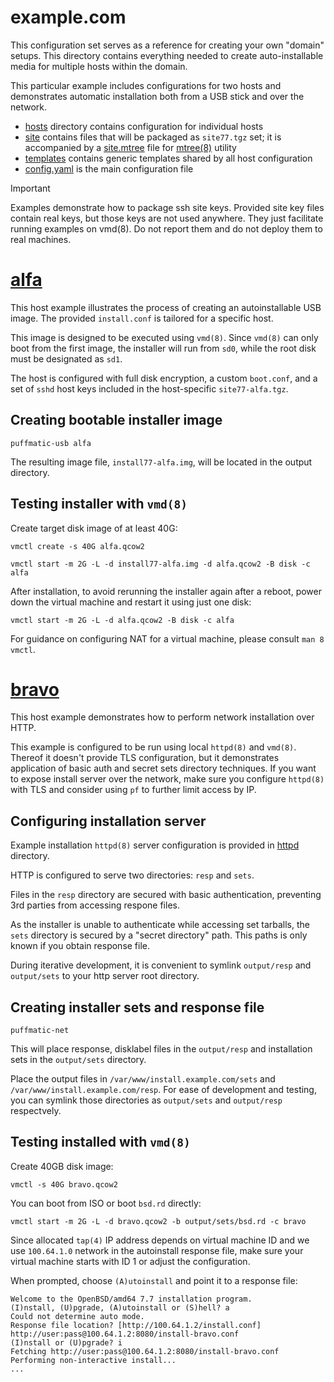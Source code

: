 # example.com

This configuration set serves as a reference for creating your own
"domain" setups. This directory contains everything needed to create 
auto-installable media for multiple hosts within the domain.

This particular example includes configurations for two hosts and
demonstrates automatic installation both from a USB stick and over the
network.

- [hosts](hosts) directory contains configuration for individual hosts
- [site](site) contains files that will be packaged as `site77.tgz`
  set; it is accompanied by a [site.mtree](site.mtree) file for
  [mtree(8)](https://man.openbsd.org/mtree) utility
- [templates](templates) contains generic templates shared by all host
  configuration
- [config.yaml](config.yaml) is the main configuration file

> [!IMPORTANT]
> Examples demonstrate how to package ssh site keys.
> Provided site key files contain real keys, but those keys are not used
> anywhere. They just facilitate running examples on vmd(8). Do not report
> them and do not deploy them to real machines.

# [alfa](hosts/alfa)

This host example illustrates the process of creating an
autoinstallable USB image. The provided `install.conf` is tailored for
a specific host.

This image is designed to be executed using `vmd(8)`. Since `vmd(8)`
can only boot from the first image, the installer will run from `sd0`,
while the root disk must be designated as `sd1`.

The host is configured with full disk encryption, a custom
`boot.conf`, and a set of `sshd` host keys included in the
host-specific `site77-alfa.tgz`.

## Creating bootable installer image

```shell
puffmatic-usb alfa
```

The resulting image file, `install77-alfa.img`, will be located in the
output directory.

## Testing installer with `vmd(8)`

Create target disk image of at least 40G:

```shell
vmctl create -s 40G alfa.qcow2
```

```shell
vmctl start -m 2G -L -d install77-alfa.img -d alfa.qcow2 -B disk -c alfa
```

After installation, to avoid rerunning the installer again after a
reboot, power down the virtual machine and restart it using just one
disk:

```shell
vmctl start -m 2G -L -d alfa.qcow2 -B disk -c alfa
```

For guidance on configuring NAT for a virtual machine, please consult
`man 8 vmctl`.

# [bravo](hosts/bravo)

This host example demonstrates how to perform network installation
over HTTP.

This example is configured to be run using local `httpd(8)` and
`vmd(8)`.  Thereof it doesn't provide TLS configuration, but it
demonstrates application of basic auth and secret sets directory
techniques. If you want to expose install server over the network,
make sure you configure `httpd(8)` with TLS and consider using `pf` to
further limit access by IP.

## Configuring installation server

Example installation `httpd(8)` server configuration is provided in
[httpd](httpd) directory.

HTTP is configured to serve two directories: `resp` and `sets`.

Files in the `resp` directory are secured with basic authentication,
preventing 3rd parties from accessing respone files.

As the installer is unable to authenticate while accessing set
tarballs, the `sets` directory is secured by a "secret directory"
path. This paths is only known if you obtain response file.

During iterative development, it is convenient to symlink
`output/resp` and `output/sets` to your http server root directory.

## Creating installer sets and response file

```shell
puffmatic-net
```

This will place response, disklabel files in the `output/resp` and
installation sets in the `output/sets` directory.

Place the output files in `/var/www/install.example.com/sets` and
`/var/www/install.example.com/resp`. For ease of development and
testing, you can symlink those directories as `output/sets` and
`output/resp` respectvely.

## Testing installed with `vmd(8)`

Create 40GB disk image:

```shell
vmctl -s 40G bravo.qcow2
```

You can boot from ISO or boot `bsd.rd` directly:

```shell
vmctl start -m 2G -L -d bravo.qcow2 -b output/sets/bsd.rd -c bravo
```

Since allocated `tap(4)` IP address depends on virtual machine ID and
we use `100.64.1.0` network in the autoinstall response file, make
sure your virtual machine starts with ID 1 or adjust the configuration.

When prompted, choose `(A)utoinstall` and point it to a response file:

```
Welcome to the OpenBSD/amd64 7.7 installation program.
(I)nstall, (U)pgrade, (A)utoinstall or (S)hell? a
Could not determine auto mode.
Response file location? [http://100.64.1.2/install.conf] http://user:pass@100.64.1.2:8080/install-bravo.conf
(I)nstall or (U)pgrade? i
Fetching http://user:pass@100.64.1.2:8080/install-bravo.conf
Performing non-interactive install...
...
```
